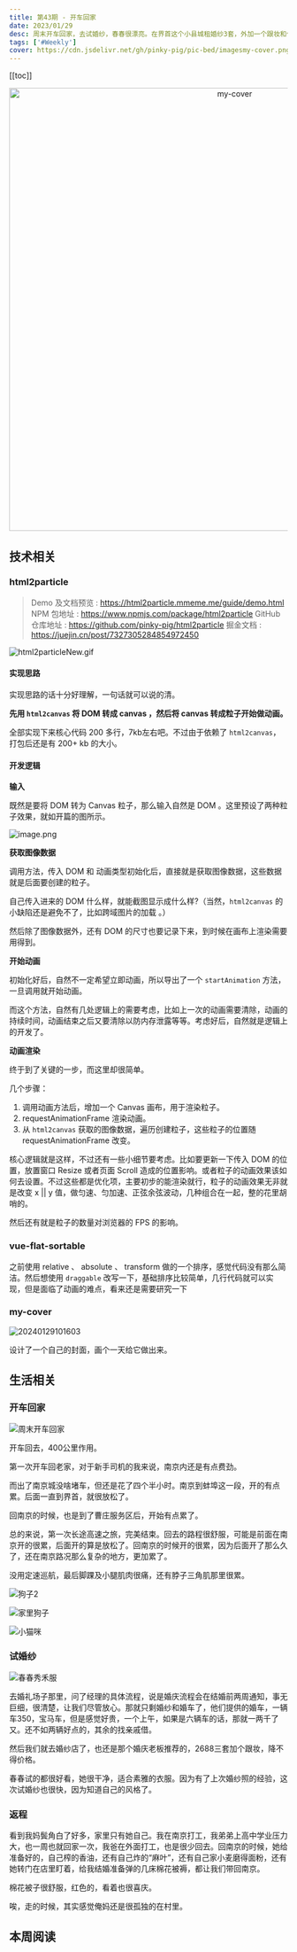 ```yaml
---
title: 第43期 - 开车回家
date: 2023/01/29
desc: 周末开车回家，去试婚纱，春春很漂亮。在界首这个小县城租婚纱3套，外加一个跟妆和伴郎伴娘服，要2688，好贵，最后我妈出的钱，谢谢俺妈。
tags: ['#Weekly']
cover: https://cdn.jsdelivr.net/gh/pinky-pig/pic-bed/imagesmy-cover.png
---
```


[[toc]]

<p align="center">
  <img alt="my-cover" src="https://cdn.jsdelivr.net/gh/pinky-pig/pic-bed/imagesmy-cover.png" width=800 />
</p>

## 技术相关

### html2particle

> Demo 及文档预览 : https://html2particle.mmeme.me/guide/demo.html
> NPM 包地址 : https://www.npmjs.com/package/html2particle
> GitHub 仓库地址 : https://github.com/pinky-pig/html2particle
> 掘金文档 : https://juejin.cn/post/7327305284854972450

![html2particleNew.gif](https://p1-juejin.byteimg.com/tos-cn-i-k3u1fbpfcp/3acbd75efd0048e2bb6ef35cbf3d1008~tplv-k3u1fbpfcp-jj-mark:0:0:0:0:q75.image#?w=1575\&h=1101\&s=2104962\&e=gif\&f=136\&b=e4e4e4)

#### 实现思路

实现思路的话十分好理解，一句话就可以说的清。

**先用 `html2canvas` 将 DOM 转成 canvas ，然后将 canvas 转成粒子开始做动画。**

全部实现下来核心代码 200 多行，7kb左右吧。不过由于依赖了 `html2canvas`，打包后还是有 200+ kb 的大小。

#### 开发逻辑

**输入**

既然是要将 DOM 转为 Canvas 粒子，那么输入自然是 DOM 。这里预设了两种粒子效果，就如开篇的图所示。

![image.png](https://p1-juejin.byteimg.com/tos-cn-i-k3u1fbpfcp/60b96864283d4107bfc2e1330ddb1eaf~tplv-k3u1fbpfcp-jj-mark:0:0:0:0:q75.image#?w=997&h=268&s=48967&e=png&b=1f1f1f)

**获取图像数据**

调用方法，传入 DOM 和 动画类型初始化后，直接就是获取图像数据，这些数据就是后面要创建的粒子。

自己传入进来的 DOM 什么样，就能截图显示成什么样?（当然，`html2canvas` 的小缺陷还是避免不了，比如跨域图片的加载 。）

然后除了图像数据外，还有 DOM 的尺寸也要记录下来，到时候在画布上渲染需要用得到。

**开始动画**

初始化好后，自然不一定希望立即动画，所以导出了一个 `startAnimation` 方法，一旦调用就开始动画。

而这个方法，自然有几处逻辑上的需要考虑，比如上一次的动画需要清除，动画的持续时间，动画结束之后又要清除以防内存泄露等等。考虑好后，自然就是逻辑上的开发了。

**动画渲染**

终于到了关键的一步，而这里却很简单。

几个步骤：
1. 调用动画方法后，增加一个 Canvas 画布，用于渲染粒子。
2. requestAnimationFrame 渲染动画。
3. 从 `html2canvas` 获取的图像数据，遍历创建粒子，这些粒子的位置随 requestAnimationFrame 改变。

核心逻辑就是这样，不过还有一些小细节要考虑。比如要更新一下传入 DOM 的位置，放置窗口 Resize 或者页面 Scroll 造成的位置影响。或者粒子的动画效果该如何去设置。不过这些都是优化项，主要初步的能渲染就行，粒子的动画效果无非就是改变 x || y 值，做匀速、匀加速、正弦余弦波动，几种组合在一起，整的花里胡哨的。

然后还有就是粒子的数量对浏览器的 FPS 的影响。




### vue-flat-sortable

之前使用 relative 、 absolute 、 transform 做的一个排序，感觉代码没有那么简洁。然后想使用 `draggable` 改写一下，基础排序比较简单，几行代码就可以实现，但是面临了动画的难点，看来还是需要研究一下

### my-cover

![20240129101603](https://cdn.jsdelivr.net/gh/pinky-pig/pic-bed/images20240129101603.png)

设计了一个自己的封面，画个一天给它做出来。

## 生活相关

### 开车回家

![周末开车回家](https://cdn.jsdelivr.net/gh/pinky-pig/pic-bed/images周末开车回家.png)

开车回去，400公里作用。

第一次开车回老家，对于新手司机的我来说，南京内还是有点费劲。

而出了南京城没啥堵车，但还是花了四个半小时。南京到蚌埠这一段，开的有点累。后面一直到界首，就很放松了。

回南京的时候，也是到了曹庄服务区后，开始有点累了。

总的来说，第一次长途高速之旅，完美结束。回去的路程很舒服，可能是前面在南京开的很累，后面开的算是放松了。回南京的时候开的很累，因为后面开了那么久了，还在南京路况那么复杂的地方，更加累了。

没用定速巡航，最后脚踝及小腿肌肉很痛，还有脖子三角肌那里很累。

![狗子2](https://cdn.jsdelivr.net/gh/pinky-pig/pic-bed/images狗子2.jpg)

![家里狗子](https://cdn.jsdelivr.net/gh/pinky-pig/pic-bed/images家里狗子.jpg)

![小猫咪](https://cdn.jsdelivr.net/gh/pinky-pig/pic-bed/images小猫咪.jpg)

### 试婚纱

![春春秀禾服](https://cdn.jsdelivr.net/gh/pinky-pig/pic-bed/images春春秀禾服.jpg)

去婚礼场子那里，问了经理的具体流程，说是婚庆流程会在结婚前两周通知，事无巨细，很清楚，让我们尽管放心。那就只剩婚纱和婚车了，他们提供的婚车，一辆车350，宝马车，但是感觉好贵，一个上午，如果是六辆车的话，那就一两千了又。还不如两辆好点的，其余的找亲戚借。

然后我们就去婚纱店了，也还是那个婚庆老板推荐的，2688三套加个跟妆，降不得价格。

春春试的都很好看，她很干净，适合素雅的衣服。因为有了上次婚纱照的经验，这次试婚纱也很快，因为知道自己的风格了。

### 返程

看到我妈鬓角白了好多，家里只有她自己。我在南京打工，我弟弟上高中学业压力大，也一周也就回家一次，我爸在外面打工，也是很少回去。回南京的时候，她给准备好的，自己榨的香油，还有自己炸的“麻叶”，还有自己家小麦磨得面粉，还有她转门在店里盯着，给我结婚准备弹的几床棉花被褥，都让我们带回南京。

棉花被子很舒服，红色的，看着也很喜庆。

唉，走的时候，其实感觉俺妈还是很孤独的在村里。

## 本周阅读
